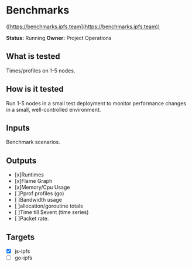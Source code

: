 # Benchmarks

([https://benchmarks.ipfs.team](https://benchmarks.ipfs.team))

**Status:** Running
**Owner:** Project Operations

## What is tested

Times/profiles on 1-5 nodes.

## How is it tested

Run 1-5 nodes in a small test deployment to monitor performance changes in a small, well-controlled environment.

## Inputs

Benchmark scenarios.

## Outputs

* [x]Runtimes
* [x]Flame Graph
* [x]Memory/Cpu Usage
* [ ]Pprof profiles (go)
* [ ]Bandwidth usage
* [ ]allocation/goroutine totals
* [ ]Time till $event (time series)
* [ ]Packet rate.

## Targets

* [x] js-ipfs
* [ ] go-ipfs
